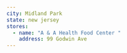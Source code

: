 ```yaml
---
city: Midland Park
state: new jersey
stores:
  - name: "A & A Health Food Center "
    address: 99 Godwin Ave
---
```

